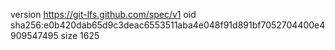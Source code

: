 version https://git-lfs.github.com/spec/v1
oid sha256:e0b420dab65d9c3deac6553511aba4e048f91d891bf7052704400e4909547495
size 1625
